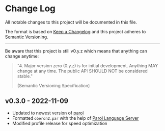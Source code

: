 # Change Log

All notable changes to this project will be documented in this file.

The format is based on [Keep a Changelog](http://keepachangelog.com/)
and this project adheres to [Semantic Versioning](http://semver.org/).

---

Be aware that this project is still v0.y.z which means that anything can change anytime:

>"4. Major version zero (0.y.z) is for initial development. Anything MAY change at any time. The
public API SHOULD NOT be considered stable."
>
>(Semantic Versioning Specification)

## v0.3.0 - 2022-11-09

* Updated to newest version of [parol](https://github.com/jsinger67/parol)
* Formatted `oberon2.par` with the help of [Parol Language Server](https://github.com/jsinger67/parol-ls)
* Modified profile release for speed optimization
